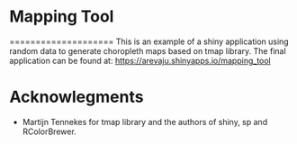 # Mapping Tool
====================
This is an example of a shiny application using random data to generate choropleth maps based on tmap library. 
The final application can be found at: https://arevaju.shinyapps.io/mapping_tool

Acknowlegments
====================
* Martijn Tennekes for tmap library and the authors of shiny, sp and RColorBrewer.
